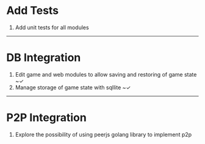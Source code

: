 # Add Tests
1) Add unit tests for all modules
--------------------------------------------------------------------------------
# DB Integration
1) Edit game and web modules to allow saving and restoring of game state ~&#10003;
2) Manage storage of game state with sqllite ~&#10003;
--------------------------------------------------------------------------------
# P2P Integration
1) Explore the possibility of using peerjs golang library to implement p2p
